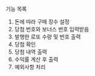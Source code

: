 기능 목록
1. 돈에 따라 구매 장수 설정
2. 당첨 번호와 보너스 번호 입력받음
3. 발행한 로또 수량 및 번호 출력
4. 당첨 확인 
5. 당첨 내역 출력
6. 수익률 계산 후 출력
7. 예외사항 처리